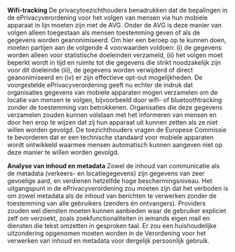 **Wifi-tracking**
De privacytoezichthouders benadrukken dat de bepalingen in de ePrivacyverordening voor het volgen van mensen via hun mobiele apparaat in lijn moeten zijn met de AVG. Onder de AVG is deze manier van volgen alleen toegestaan als mensen toestemming geven of als de gegevens worden geanonimiseerd. Om hier een beroep op te kunnen doen, moeten partijen aan de volgende 4 voorwaarden voldoen: (i) de gegevens worden alleen voor statistische doeleinden verzameld, (ii) het volgen moet beperkt wordt in tijd en ruimte tot die gegevens die strikt noodzakelijk zijn voor dit doeleinde (iii),  de gegevens worden verwijderd of direct geanonimiseerd en (iv) er zijn effectieve opt-out mogelijkheden.
De voorgestelde ePrivacyverordening geeft nu echter de indruk dat organisaties gegevens van mobiele apparaten mogen verzamelen om de locatie van mensen te volgen, bijvoorbeeld door wifi- of bluetoothtracking zonder de toestemming van betrokkenen. Organisaties die deze gegevens verzamelen zouden kunnen volstaan met het informeren van mensen en door hen erop te wijzen dat zij hun apparaat uit kunnen zetten als ze niet willen worden gevolgd. De toezichthouders vragen de Europese Commissie te bevorderen dat er een technische standaard voor mobiele apparaten wordt ontwikkeld waarmee mensen automatisch kunnen aangeven niet op deze manier te willen worden gevolgd.

**Analyse van inhoud en metadata**
Zowel de inhoud van communicatie als de metadata (verkeers- en locatiegegevens) zijn gegevens van zeer gevoelige aard, en verdienen hetzelfde hoge beschermingsniveau. Het uitgangspunt in de ePrivacyverordening zou moeten zijn dat het verboden is om zowel metadata als de inhoud van berichten te verwerken zonder de toestemming van alle gebruikers (zenders én ontvangers). Providers zouden wel diensten moeten kunnen aanbieden waar de gebruiker expliciet zelf om verzoekt, zoals zoekfunctionaliteiten in iemands eigen mail en diensten die tekst omzetten in gesproken taal. Er zou een huishoudelijke uitzondering opgenomen moeten worden in de Verordening voor het verwerken van inhoud en metadata voor dergelijk persoonlijk gebruik.

